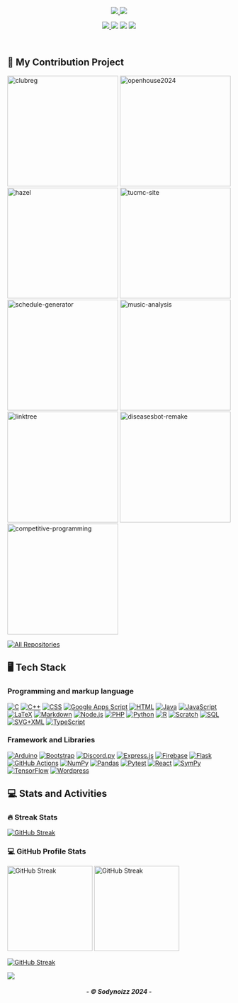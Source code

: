 ﻿<!-- TODO: Image Profile >
<!-- <p align="center">
    <a href="https://github.com/Sodynoizz">
        <img src="https://i.imgur.com/0tKJbrF.png" alt="sodynoizz profile" width="192"/>
    </a>
</p> -->

<p align="center">
    <a href="https://github.com/Sodynoizz">
        <img src="https://shorturl.at/6yscb">
    <a href="https://github.com/Sodynoizz">
    </a>
        <img src="https://shorturl.at/n6xVu" />
    </a>
</p>

<p align="center">
    <a href="https://www.facebook.com/chorasit.apilardmongkol.79"><img src="https://img.icons8.com/?size=32&id=118467&format=png&color=5AA2F2FF"</a>
    <a href="https://twitter.com/sodynoizz"><img src="https://img.icons8.com/?size=32&id=phOKFKYpe00C&format=png&color=5AA3F2FF"></a>
    <a href="https://discord.com/users/880358178687184896"><img src="https://img.icons8.com/?size=32&id=30888&format=png&color=5AA3F2FF"></a>
    <a href="https://www.instagram.com/sodynoizz._"><img src="https://img.icons8.com/?size=32&id=32309&format=png&color=5AA3F2FF"></a>
</p>

</br>

<section>  
  <h2>📘 My Contribution Project</h2>

  <p align="left">
    <a href="https://github.com/triamudomcmc/clubreg"><img width="250" src="https://sodynoizz-readme-stats.vercel.app/api/pin?username=triamudomcmc&repo=clubreg&theme=blueberry&hide_border=true" alt="clubreg"></a>
    <a href="https://github.com/triamudomcmc/readme-typing-svg"><img width="250" src="https://sodynoizz-readme-stats.vercel.app/api/pin?username=triamudomcmc&repo=openhouse2024&theme=blueberry&hide_border=true" alt="openhouse2024"></a>
    <a href="https://github.com/triamudomcmc/hazel"><img width="250" src="https://sodynoizz-readme-stats.vercel.app/api/pin?username=triamudomcmc&repo=hazel&theme=blueberry&hide_border=true" alt="hazel"></a>
    <a href="https://github.com/triamudomcmc/tucmc-site"><img width="250" src="https://sodynoizz-readme-stats.vercel.app/api/pin?username=triamudomcmc&repo=tucmc-site&theme=blueberry&hide_border=true" alt="tucmc-site"></a>
    <a href="https://github.com/triamudomcmc/schedule-generator"><img width="250" src="https://sodynoizz-readme-stats.vercel.app/api/pin?username=triamudomcmc&repo=schedule-generator&theme=blueberry&hide_border=true" alt="schedule-generator"></a>
    <a href="https://github.com/Sodynoizz/music-analysis"><img width="250" src="https://sodynoizz-readme-stats.vercel.app/api/pin?username=sodynoizz&repo=music-analysis&theme=blueberry&hide_border=true" alt="music-analysis"></a>
    <a href="https://github.com/Sodynoizz/linktree"><img width="250" src="https://sodynoizz-readme-stats.vercel.app/api/pin?username=sodynoizz&repo=linktree&theme=blueberry&hide_border=true&show_description=false" alt="linktree"></a>
    <a href="https://github.com/Sodynoizz/diseasebot-remake"><img width="250" src="https://sodynoizz-readme-stats.vercel.app/api/pin?username=sodynoizz&repo=diseasesbot-remake&theme=blueberry&hide_border=true&show_description=false" alt="diseasesbot-remake"></a>
    <a href="https://github.com/Sodynoizz/competitive-programming"><img width="250" src="https://sodynoizz-readme-stats.vercel.app/api/pin?username=sodynoizz&repo=competitive-programming&theme=blueberry&hide_border=true&show_description=false" alt="competitive-programming"></a>
  </p>

<a href="https://github.com/Sodynoizz?tab=repositories&sort=Name"><img alt="All Repositories" title="All Repositories" src="https://custom-icon-badges.demolab.com/badge/-Click%20Here%20For%20All%20My%20Repos-1F222E?style=for-the-badge&logoColor=cyan&logo=repo"/></a>

</section>

<section>
    <h2>🖥️ Tech Stack</h2>
    <p>
    <h3>Programming and markup language</h3>
      <a href="#"><img alt="C" src="https://custom-icon-badges.demolab.com/badge/C-03599C.svg?logo=c-in-hexagon&logoColor=white&style=for-the-badge"></a>
      <a href="https://github.com/search?q=user%3Asodynoizz+language%3AC%2B%2B+&type=repositories"><img alt="C++" src="https://custom-icon-badges.demolab.com/badge/C++-9C033A.svg?logo=cpp2&logoColor=white&style=for-the-badge"></a>
      <a href="https://github.com/search?q=user%3Asodynoizz+language%3ACSS+&type=repositories"><img alt="CSS" src="https://img.shields.io/badge/CSS-1572B6.svg?logo=css3&logoColor=white&style=for-the-badge"></a>
      <a href="#"><img alt="Google Apps Script" src="https://custom-icon-badges.demolab.com/badge/Google%20Apps%20Script-02569B.svg?logo=gs&logoColor=white&style=for-the-badge"></a>
      <a href="https://github.com/search?q=user%3Asodynoizz+language%3AHTML+&type=repositories"><img alt="HTML" src="https://img.shields.io/badge/HTML-E34F26.svg?logo=html5&logoColor=white&style=for-the-badge"></a>
      <a href="#a"><img alt="Java" src="https://custom-icon-badges.demolab.com/badge/Java-007396.svg?logo=java&logoColor=white&style=for-the-badge"></a>
      <a href="https://github.com/search?q=user%3Asodynoizz+language%3AJavaScript+&type=repositories"><img alt="JavaScript" src="https://img.shields.io/badge/JavaScript-F7DF1E.svg?logo=javascript&logoColor=black&style=for-the-badge"></a>
      <a href="#"><img alt="LaTeX" src="https://img.shields.io/badge/LaTeX-008080.svg?logo=LaTeX&logoColor=white&style=for-the-badge"></a>
      <a href="https://github.com/search?q=user%3Asodynoizz+language%3AMarkdown+&type=code"><img alt="Markdown" src="https://img.shields.io/badge/Markdown-000000.svg?logo=markdown&logoColor=white&style=for-the-badge"></a>
      <a href="https://github.com/search?q=user%3Asodynoizz+language%3AJavaScript+&type=repositories"><img alt="Node.js" src="https://img.shields.io/badge/Node.js-43853D.svg?logo=node.js&logoColor=white&style=for-the-badge"></a>
      <a href="#"><img alt="PHP" src="https://img.shields.io/badge/PHP-777BB4.svg?logo=php&logoColor=white&style=for-the-badge"></a>
      <a href="https://github.com/search?q=owner%3ASodynoizz+language%3APython&type=repo"><img alt="Python" src="https://img.shields.io/badge/Python-14354C.svg?logo=python&logoColor=white&style=for-the-badge"></a>
      <a href="#"><img alt="R" src="https://img.shields.io/badge/R-276DC3.svg?logo=r&logoColor=white&style=for-the-badge"></a>
      <a href="#"><img alt="Scratch" src="https://img.shields.io/badge/Scratch-4D97FF.svg?logo=scratch&logoColor=white&style=for-the-badge"></a>
      <a href="#"><img alt="SQL" src="https://custom-icon-badges.demolab.com/badge/SQL-025E8C.svg?logo=database&logoColor=white&style=for-the-badge"></a>
      <a href="#"><img alt="SVG+XML" src="https://img.shields.io/badge/SVG%2BXML-e0982c.svg?logo=svg&logoColor=white&style=for-the-badge"></a>
      <a href="https://github.com/search?q=owner%3ASodynoizz+language%3ATypeScript+&type=repositories"><img alt="TypeScript" src="https://img.shields.io/badge/TypeScript-007ACC.svg?logo=typescript&logoColor=white&style=for-the-badge"></a>
  </p>

  <h3>Framework and Libraries</h3>
   <p>
      <a href="#"><img alt="Arduino" src="https://img.shields.io/badge/-Arduino-00979D?logo=Arduino&logoColor=white&style=for-the-badge"></a>
      <a href="#"><img alt="Bootstrap" src="https://img.shields.io/badge/Bootstrap-7952B3.svg?logo=bootstrap&logoColor=white&style=for-the-badge"></a>
      <a href="#"><img alt="Discord.py" src="https://custom-icon-badges.demolab.com/badge/Discord.py-0d1620.svg?logo=dpy&style=for-the-badge"></a>
      <a href="#"><img alt="Express.js" src="https://img.shields.io/badge/Express.js-404d59.svg?logo=express&logoColor=white&style=for-the-badge"></a>
      <a href="#"><img alt="Firebase" src="https://img.shields.io/badge/firebase-FFA611.svg?logo=firebase&style=for-the-badge"></a>
      <a href="#"><img alt="Flask" src="https://img.shields.io/badge/Flask-000000.svg?logo=flask&logoColor=white&style=for-the-badge"></a>
      <a href="#"><img alt="GitHub Actions" src="https://img.shields.io/badge/GitHub%20Actions-2671E5.svg?logo=github%20actions&logoColor=white&style=for-the-badge"></a>
      <a href="#"><img alt="NumPy" src="https://img.shields.io/badge/Numpy-013243.svg?logo=numpy&logoColor=white&style=for-the-badge"></a>
      <a href="#"><img alt="Pandas" src="https://img.shields.io/badge/Pandas-150458.svg?logo=pandas&logoColor=white&style=for-the-badge"></a>
      <a href="#"><img alt="Pytest" src="https://img.shields.io/badge/Pytest-0A9EDC.svg?logo=pytest&logoColor=white&style=for-the-badge"></a>
      <a href="#"><img alt="React" src="https://img.shields.io/badge/React-20232a.svg?logo=react&logoColor=%2361DAFB&style=for-the-badge"></a>
      <a href="#"><img alt="SymPy" src="https://img.shields.io/badge/Sympy-3B5526.svg?logo=sympy&logoColor=white&style=for-the-badge"></a>
      <a href="#"><img alt="TensorFlow" src="https://img.shields.io/badge/TensorFlow-FF6F00.svg?logo=TensorFlow&logoColor=white&style=for-the-badge"></a>
      <a href="#"><img alt="Wordpress" src="https://img.shields.io/badge/Wordpress-21759B?logo=wordpress&logoColor=white&style=for-the-badge"></a>
  </p>

    
</section>

<section>
<h2>💻 Stats and Activities</h2>

<h3>🔥 Streak Stats</h3>
<a href="https://www.youtube.com/watch?v=dQw4w9WgXcQ"><img src="https://sodynoizz-readme-streak-stats.vercel.app?user=Sodynoizz&theme=blueberry&hide_border=true" alt="GitHub Streak" /></a>

<h3>💻 GitHub Profile Stats</h3>
<a href="https://www.youtube.com/watch?v=dQw4w9WgXcQ"><img src="https://sodynoizz-readme-stats.vercel.app/api?username=Sodynoizz&show_icons=true&theme=blueberry&hide_border=true" alt="GitHub Streak" height="192px" /></a>
<a href="https://www.youtube.com/watch?v=dQw4w9WgXcQ"><img src="https://github-readme-stats.vercel.app/api/top-langs/?username=sodynoizz&langs_count=8&theme=blueberry&layout=compact&hide_border=true&hide=Jupyter%20Notebook,Roff" alt="GitHub Streak" height="192px" /></a>
</br>

<a href="https://www.youtube.com/watch?v=dQw4w9WgXcQ"><img src="https://github-readme-activity-graph.vercel.app/graph/?username=sodynoizz&theme=tokyo-night&hide_border=true&grid=false" alt="GitHub Streak"/></a>

</section>

<img src="wave.svg" />
<h5 align="center">- &copy; Sodynoizz 2024 -</h5>
<section>
<h2></h2>
</section>